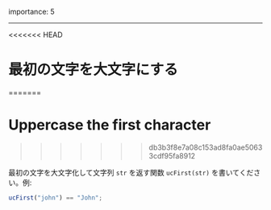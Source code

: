 importance: 5

---

<<<<<<< HEAD
# 最初の文字を大文字にする
=======
# Uppercase the first character
>>>>>>> db3b3f8e7a08c153ad8fa0ae50633cdf95fa8912

最初の文字を大文字化して文字列 `str` を返す関数 `ucFirst(str)` を書いてください。例:

```js
ucFirst("john") == "John";
```
